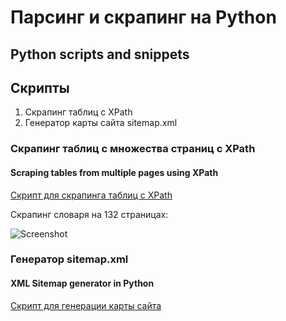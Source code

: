 # Парсинг и скрапинг на Python
## Python scripts and snippets
## Скрипты
1. Скрапинг таблиц с XPath
2. Генератор карты сайта sitemap.xml

### Скрапинг таблиц с множества страниц с XPath
#### Scraping tables from multiple pages using XPath

[Скрипт для скрапинга таблиц с XPath](https://github.com/natkaida/scripts/blob/main/scrape_tables.py)

Скрапинг словаря на 132 страницах:

![Screenshot](https://user-images.githubusercontent.com/85797091/180638580-9e7275f5-a7f3-4590-8081-005e65c2e5af.png)

### Генератор sitemap.xml
#### XML Sitemap generator in Python

[Скрипт для генерации карты сайта]()
